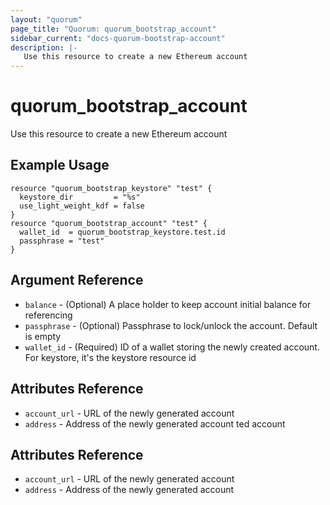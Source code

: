```yaml
---
layout: "quorum"
page_title: "Quorum: quorum_bootstrap_account"
sidebar_current: "docs-quorum-bootstrap-account"
description: |-
   Use this resource to create a new Ethereum account
---
```


# quorum_bootstrap_account

Use this resource to create a new Ethereum account

## Example Usage

```hcl
resource "quorum_bootstrap_keystore" "test" {
  keystore_dir         = "%s"
  use_light_weight_kdf = false
}
resource "quorum_bootstrap_account" "test" {
  wallet_id  = quorum_bootstrap_keystore.test.id
  passphrase = "test"
}
```

## Argument Reference

- `balance` - (Optional) A place holder to keep account initial balance for referencing
- `passphrase` - (Optional) Passphrase to lock/unlock the account. Default is empty
- `wallet_id` - (Required) ID of a wallet storing the newly created account. For keystore, it's the keystore resource id

## Attributes Reference

- `account_url` - URL of the newly generated account
- `address` - Address of the newly generated account
ted account

## Attributes Reference

- `account_url` - URL of the newly generated account
- `address` - Address of the newly generated account
